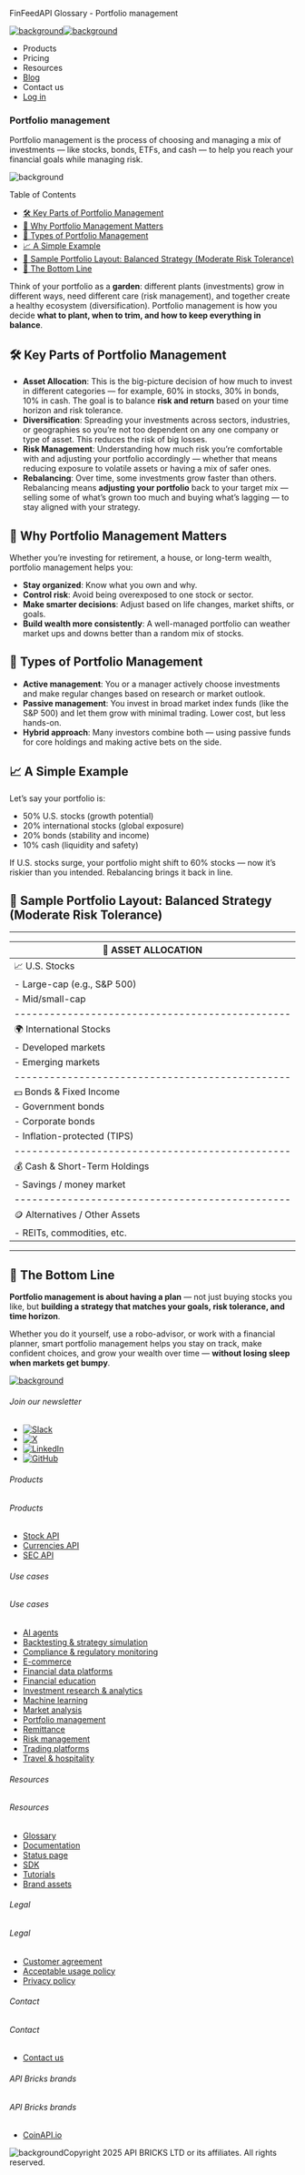 FinFeedAPI Glossary - Portfolio management

[![background](/_next/image?url=https%3A%2F%2Fcdn.sanity.io%2Fimages%2Fxpx4czto%2Fproduction%2Fc9a795fc7fb3558997d636211a44e71eb59288f0-773x184.png&w=1920&q=75)![background](https://cdn.sanity.io/images/xpx4czto/production/875913d8710b3054c19fad19673dc5592614265e-773x184.svg)](/)

* Products
* Pricing
* Resources
* [Blog](/blog)
* Contact us
* [Log in](https://console.finfeedapi.com/?link=/apikeys/create)

### Portfolio management

Portfolio management is the process of choosing and managing a mix of investments — like stocks, bonds, ETFs, and cash — to help you reach your financial goals while managing risk.

![background](https://cdn.sanity.io/images/xpx4czto/production/999c709b2777af013884c6e2623e9aa699585a06-429x429.svg)

Table of Contents

* [🛠️ Key Parts of Portfolio Management](#link-8140a2605dd3)
* [🎯 Why Portfolio Management Matters](#link-3280dd5d875e)
* [🧠 Types of Portfolio Management](#link-82ae80d2bd6a)
* [📈 A Simple Example](#link-e99a344b3ed6)
* [🧺 Sample Portfolio Layout: Balanced Strategy (Moderate Risk Tolerance)](#link-9fbc97882c5b)
* [🧠 The Bottom Line](#link-602cc7ca3702)

Think of your portfolio as a **garden**: different plants (investments) grow in different ways, need different care (risk management), and together create a healthy ecosystem (diversification). Portfolio management is how you decide **what to plant, when to trim, and how to keep everything in balance**.

🛠️ Key Parts of Portfolio Management
------------------------------------

* **Asset Allocation**: This is the big-picture decision of how much to invest in different categories — for example, 60% in stocks, 30% in bonds, 10% in cash. The goal is to balance **risk and return** based on your time horizon and risk tolerance.
* **Diversification**: Spreading your investments across sectors, industries, or geographies so you’re not too dependent on any one company or type of asset. This reduces the risk of big losses.
* **Risk Management**: Understanding how much risk you’re comfortable with and adjusting your portfolio accordingly — whether that means reducing exposure to volatile assets or having a mix of safer ones.
* **Rebalancing**: Over time, some investments grow faster than others. Rebalancing means **adjusting your portfolio** back to your target mix — selling some of what’s grown too much and buying what’s lagging — to stay aligned with your strategy.

🎯 Why Portfolio Management Matters
----------------------------------

Whether you’re investing for retirement, a house, or long-term wealth, portfolio management helps you:

* **Stay organized**: Know what you own and why.
* **Control risk**: Avoid being overexposed to one stock or sector.
* **Make smarter decisions**: Adjust based on life changes, market shifts, or goals.
* **Build wealth more consistently**: A well-managed portfolio can weather market ups and downs better than a random mix of stocks.

🧠 Types of Portfolio Management
-------------------------------

* **Active management**: You or a manager actively choose investments and make regular changes based on research or market outlook.
* **Passive management**: You invest in broad market index funds (like the S&P 500) and let them grow with minimal trading. Lower cost, but less hands-on.
* **Hybrid approach**: Many investors combine both — using passive funds for core holdings and making active bets on the side.

📈 A Simple Example
------------------

Let’s say your portfolio is:

* 50% U.S. stocks (growth potential)
* 20% international stocks (global exposure)
* 20% bonds (stability and income)
* 10% cash (liquidity and safety)

If U.S. stocks surge, your portfolio might shift to 60% stocks — now it’s riskier than you intended. Rebalancing brings it back in line.

🧺 Sample Portfolio Layout: Balanced Strategy (Moderate Risk Tolerance)
----------------------------------------------------------------------

--------------------------------------------------  
| 🧾 ASSET ALLOCATION |  
|-----------------------------------------------|  
| 📈 U.S. Stocks | 40% |  
| - Large-cap (e.g., S&P 500) | 25% |  
| - Mid/small-cap | 15% |  
|-----------------------------------------------|  
| 🌍 International Stocks | 20% |  
| - Developed markets | 15% |  
| - Emerging markets | 5% |  
|-----------------------------------------------|  
| 💵 Bonds & Fixed Income | 30% |  
| - Government bonds | 15% |  
| - Corporate bonds | 10% |  
| - Inflation-protected (TIPS) | 5% |  
|-----------------------------------------------|  
| 💰 Cash & Short-Term Holdings | 5% |  
| - Savings / money market | 5% |  
|-----------------------------------------------|  
| 🪙 Alternatives / Other Assets | 5% |  
| - REITs, commodities, etc. | 5% |  
--------------------------------------------------

🧠 The Bottom Line
-----------------

**Portfolio management is about having a plan** — not just buying stocks you like, but **building a strategy that matches your goals, risk tolerance, and time horizon**.

Whether you do it yourself, use a robo-advisor, or work with a financial planner, smart portfolio management helps you stay on track, make confident choices, and grow your wealth over time — **without losing sleep when markets get bumpy**.

[![background](https://cdn.sanity.io/images/xpx4czto/production/8a2788aebc71f7f5dce82eb1b7a5e5cec9a64838-773x184.svg)](/)

###### Join our newsletter

* [![Slack](https://cdn.sanity.io/images/xpx4czto/production/26371f7c1474b3ce9e67c32e006a140ddd704b95-512x512.svg)](https://finfeedapi.slack.com/x-p8539721774929-8529109118914-8531038476964/messages/C08FVM7P68H)
* [![X](/_next/image?url=https%3A%2F%2Fcdn.sanity.io%2Fimages%2Fxpx4czto%2Fproduction%2F0aa41878d0ceb77292d9f847b2f4e21d688460c1-2400x2453.png&w=64&q=75)](https://x.com/FinFeedAPI "Follow FinFeedAPI on X")
* [![LinkedIn](/_next/image?url=https%3A%2F%2Fcdn.sanity.io%2Fimages%2Fxpx4czto%2Fproduction%2Fb9ce6f119974543779bbcad7563e234be8edd900-840x779.png&w=64&q=75)](https://www.linkedin.com/company/finfeedapi/?viewAsMember=true "Join FinFeedAPI on LinkedIn")
* [![GitHub](https://cdn.sanity.io/images/xpx4czto/production/f202b6faccfd5cc46299b976c2635fee60b55aa0-98x96.svg)](https://github.com/api-bricks/api-bricks-sdk/tree/master/finfeedapi)

###### Products

###### Products

* [Stock API](/products/stock-api)
* [Currencies API](/products/currencies-api)
* [SEC API](/products/sec-api)

###### Use cases

###### Use cases

* [AI agents](/use-case/ai-agents)
* [Backtesting & strategy simulation](/use-case/backtesting-strategy-simulation)
* [Compliance & regulatory monitoring](/use-case/compliance-regulatory-monitoring)
* [E-commerce](/use-case/e-commerce)
* [Financial data platforms](/use-case/financial-data-platforms)
* [Financial education](/use-case/education-platforms)
* [Investment research & analytics](/use-case/investment-research-analytics)
* [Machine learning](/use-case/machine-learning)
* [Market analysis](/use-case/market-analysis)
* [Portfolio management](/use-case/portfolio-management)
* [Remittance](/use-case/remittance)
* [Risk management](/use-case/risk-management)
* [Trading platforms](/use-case/trading-platforms)
* [Travel & hospitality](/use-case/travel-hospitality)

###### Resources

###### Resources

* [Glossary](/learn/glossary)
* [Documentation](https://docs.finfeedapi.com/)
* [Status page](https://status.finfeedapi.com/)
* [SDK](https://github.com/api-bricks/api-bricks-sdk/tree/master/finfeedapi)
* [Tutorials](https://github.com/api-bricks/api-bricks-sdk/tree/master/finfeedapi/sec-api-rest/tutorials)
* [Brand assets](https://brandfetch.com/finfeedapi.com)

###### Legal

###### Legal

* [Customer agreement](/legal#link-479af90ac5b8)
* [Acceptable usage policy](/legal#link-469068dc1416)
* [Privacy policy](/legal#link-192d9f962f94)

###### Contact

###### Contact

* [Contact us](/contact-us)

###### API Bricks brands

###### API Bricks brands

* [CoinAPI.io](https://www.coinapi.io/?utm_source=finfeedapi&utm_medium=referral&utm_campaign=finfeedapi_footer)

![background](https://cdn.sanity.io/images/xpx4czto/production/33a64ee50c88a79ba86cc35ba36e9eb13987bbe7-152x184.svg)Copyright 2025 API BRICKS LTD or its affiliates. All rights reserved.